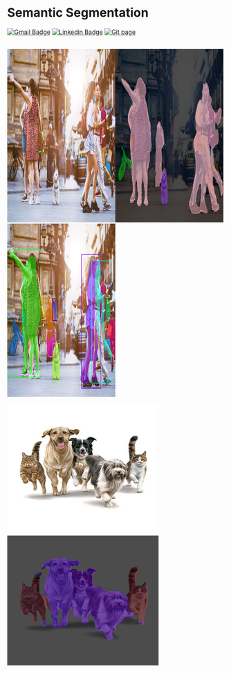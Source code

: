 # Semantic Segmentation


[![Gmail Badge](https://img.shields.io/badge/Gmail-d14836?style=flat-square&logo=Gmail&logoColor=white&link=mailto:reejugn.kim@gmail.com)](mailto:reejung.kim@gmail.com) 
[![Linkedin Badge](https://img.shields.io/badge/-LinkedIn-blue?style=flat-square&logo=Linkedin&logoColor=white&link=www.linkedin.com/in/reejungkim/)](https://www.linkedin.com/in/reejungkim/) 
[![Git page](http://img.shields.io/badge/-Portfolio-black?style=flat-square&logo=github&link=https://reejungkim.github.io/)](https://reejungkim.github.io/)
<br></br>


<img src='imgs/people-street-city.jpg' height='400' width='250'><img src='imgs/people-street-city_masked.jpg' height='400' width='250'><img src='imgs/people-street-city_masked_coco.jpg' height='400' width='250'>


<img src='imgs/catsdogs2.jpg' height='300' width='350'><img src='imgs/catsdogs2_masked.jpg' height='300' width='350'>



<!-- <img src='imgs/colormap.png' height='500' width='350'>
